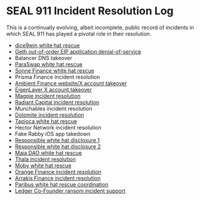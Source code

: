 # SEAL 911 Incident Resolution Log

This is a continually evolving, albeit incomplete, public record of incidents in which SEAL 911 has played a pivotal role in their resolution.

- [dice9win white hat rescue](https://www.dlnews.com/articles/defi/seal-911-team-stops-dice9win-exploit-mid-hack)
- [Geth out-of-order EIP application denial-of-service](https://iosiro.com/blog/geth-out-of-order-eip-application-denial-of-service)
- Balancer DNS takeover
- [ParaSwap white hat rescue](https://paraswap.medium.com/post-mortem-augustus-v6-vulnerability-of-march-20th-2024-5df663a4bf01)
- [Sonne Finance white hat rescue](https://medium.com/@SonneFinance/post-mortem-sonne-finance-exploit-12f3daa82b06)
- Prisma Finance incident resolution
- [Ambient Finance website/X account takeover](https://x.com/ambient_finance/status/1846895776116379747)
- [EigenLayer X account takeover](https://x.com/eigen_labs/status/1847446321784881239)
- [Magpie incident resolution](https://medium.com/@Magpieprotocol/magpie-protocol-smart-contract-vulnerability-post-mortem-f6400db0a25e)
- [Radiant Capital incident resolution](https://x.com/RDNTCapital/status/1847121278974480779)
- Munchables incident resolution
- [Dolomite incident resolution](https://x.com/Dolomite_io/status/1773845963058352444)
- [Tapioca white hat rescue](https://x.com/twMattt/status/1847349557266698321)
- Hector Network incident resolution
- Fake Rabby iOS app takedown
- [Responsible white hat disclosure 1](https://x.com/paladin_marco/status/1717482516578193661)
- [Responsible white hat disclosure 2](https://x.com/hoshiyari420/status/1770819387433377940)
- [Maia DAO white hat rescue](https://medium.com/@maiaDAO/post-mortem-sept-2024-05346c69b756)
- [Thala incident resolution](https://x.com/ThalaLabs/status/1857703541089120541)
- [Moby white hat rescue](https://medium.com/moby-trade/moby-post-mortem-report-growth-plan-504ad5b0dd35)
- [Orange Finance incident resolution](https://mirror.xyz/0x6FA2aF9a4d6fFe654361F713780963C10412e7c3/gN17YMrLhKKg9YT9a391U74pWr9IhqBUDWUqDyDamjE)
- [Arrakis Finance incident resolution](https://x.com/ArrakisFinance/status/1880008260507390121)
- [Paribus white hat rescue coordination](https://bitfinding.com/blog/paribus-hack-interception)
- [Ledger Co-Founder ransom incident support](https://en.thebigwhale.io/article-en/nicolas-bacca-we-have-invented-a-unique-organisational-model-for-intervening-in-cryptocurrency-ransomware)
